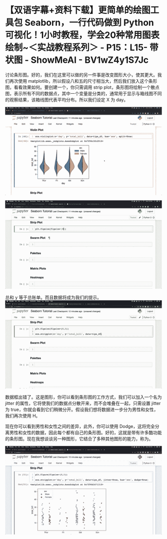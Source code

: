 # 【双语字幕+资料下载】更简单的绘图工具包 Seaborn，一行代码做到 Python 可视化！1小时教程，学会20种常用图表绘制~＜实战教程系列＞ - P15：L15- 带状图 - ShowMeAI - BV1wZ4y1S7Jc

讨论条形图。好的，我们在这里可以做的另一件事是改变图形大小，使其更大。我们再次使用 matplotlib，所以假设八和五的尺寸相当大，然后我们放入这个条形图，看看效果如何。要创建一个，你只需调用 strip plot，条形图将绘制一个散点图，表示所有不同的数据点，其中一个变量是分类的，通常用于显示与箱线图不同的观察结果，该箱线图代表平均分布。所以我们设定 X 为 day。

![](img/aa7de4aeb2764a1b96659abb0b40556a_1.png)

![](img/aa7de4aeb2764a1b96659abb0b40556a_2.png)

总和 y 等于总账单。而且数据将成为我们的提示。![](img/aa7de4aeb2764a1b96659abb0b40556a_4.png)

数据框出错了。这是图形，你可以看到条形图的工作方式，我们可以加入一个名为 jitter 的属性，它将使我们的数据点分散开来，而不会堆叠在一起，只需设置 jitter 为 true，你就会看到它们稍微分开。假设我们想将数据进一步分为男性和女性，我们再次使用 H。

现在你可以看到男性和女性之间的差异，此外，你可以使用 Dodge，这将完全分离男性和女性的数据，因此每个都有自己的条形图。好的，这就是带有许多酷功能的条形图。现在我想谈谈另一种图形，它结合了多种其他图形的能力，称为。

![](img/aa7de4aeb2764a1b96659abb0b40556a_6.png)
